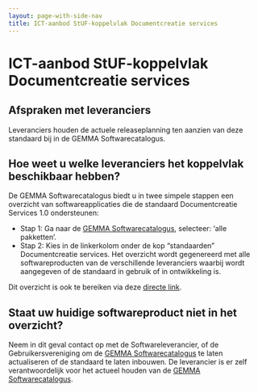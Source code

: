 ```yaml
---
layout: page-with-side-nav
title: ICT-aanbod StUF-koppelvlak Documentcreatie services
---
```

# ICT-aanbod StUF-koppelvlak Documentcreatie services

## Afspraken met leveranciers
Leveranciers houden de actuele releaseplanning ten aanzien van deze standaard bij in de GEMMA Softwarecatalogus.

## Hoe weet u welke leveranciers het koppelvlak beschikbaar hebben?
De GEMMA Softwarecatalogus biedt u in twee simpele stappen een overzicht van softwareapplicaties die de standaard Documentcreatie Services 1.0 ondersteunen:

* Stap 1: Ga naar de [GEMMA Softwarecatalogus](https://www.softwarecatalogus.nl/), selecteer: ‘alle pakketten’.
* Stap 2: Kies in de linkerkolom onder de kop “standaarden” Documentcreatie services. Het overzicht wordt gegenereerd met alle softwareproducten van de verschillende leveranciers waarbij wordt aangegeven of de standaard in gebruik of in ontwikkeling is.

Dit overzicht is ook te bereiken via deze [directe link](https://www.softwarecatalogus.nl/pakketten/norm_version/Documentcreatieservices%201%252E0).

## Staat uw huidige softwareproduct niet in het overzicht?
Neem in dit geval contact op met de Softwareleverancier, of de Gebruikersvereniging om de [GEMMA Softwarecatalogus](https://www.softwarecatalogus.nl/) te laten actualiseren of de standaard te laten inbouwen. De leverancier is er zelf verantwoordelijk voor het actueel houden van de [GEMMA Softwarecatalogus](https://www.softwarecatalogus.nl/).
